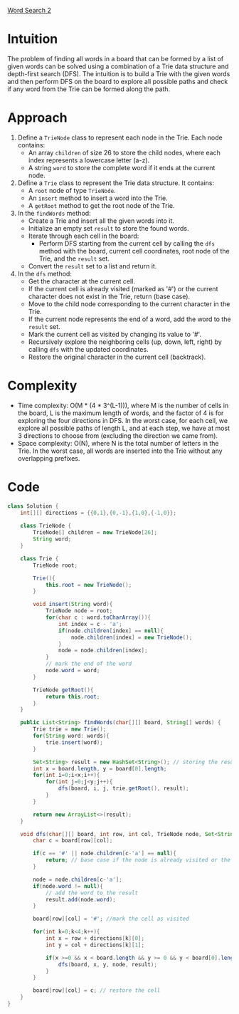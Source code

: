 [Word Search 2](https://leetcode.com/problems/word-search-ii/description/)

# Intuition
The problem of finding all words in a board that can be formed by a list of given words can be solved using a combination of a Trie data structure and depth-first search (DFS). The intuition is to build a Trie with the given words and then perform DFS on the board to explore all possible paths and check if any word from the Trie can be formed along the path.

# Approach
1. Define a `TrieNode` class to represent each node in the Trie. Each node contains:
   - An array `children` of size 26 to store the child nodes, where each index represents a lowercase letter (a-z).
   - A string `word` to store the complete word if it ends at the current node.
2. Define a `Trie` class to represent the Trie data structure. It contains:
   - A `root` node of type `TrieNode`.
   - An `insert` method to insert a word into the Trie.
   - A `getRoot` method to get the root node of the Trie.
3. In the `findWords` method:
   - Create a Trie and insert all the given words into it.
   - Initialize an empty set `result` to store the found words.
   - Iterate through each cell in the board:
     - Perform DFS starting from the current cell by calling the `dfs` method with the board, current cell coordinates, root node of the Trie, and the `result` set.
   - Convert the `result` set to a list and return it.
4. In the `dfs` method:
   - Get the character at the current cell.
   - If the current cell is already visited (marked as '#') or the current character does not exist in the Trie, return (base case).
   - Move to the child node corresponding to the current character in the Trie.
   - If the current node represents the end of a word, add the word to the `result` set.
   - Mark the current cell as visited by changing its value to '#'.
   - Recursively explore the neighboring cells (up, down, left, right) by calling `dfs` with the updated coordinates.
   - Restore the original character in the current cell (backtrack).

# Complexity
- Time complexity: O(M * (4 * 3^(L-1))), where M is the number of cells in the board, L is the maximum length of words, and the factor of 4 is for exploring the four directions in DFS. In the worst case, for each cell, we explore all possible paths of length L, and at each step, we have at most 3 directions to choose from (excluding the direction we came from).
- Space complexity: O(N), where N is the total number of letters in the Trie. In the worst case, all words are inserted into the Trie without any overlapping prefixes.

# Code
```java
class Solution {
    int[][] directions = {{0,1},{0,-1},{1,0},{-1,0}};
    
    class TrieNode {
        TrieNode[] children = new TrieNode[26];
        String word;
    }

    class Trie {
        TrieNode root;

        Trie(){
            this.root = new TrieNode();
        }

        void insert(String word){
            TrieNode node = root;
            for(char c : word.toCharArray()){
                int index = c - 'a';
                if(node.children[index] == null){
                    node.children[index] = new TrieNode();
                }
                node = node.children[index];
            }
            // mark the end of the word
            node.word = word;
        }

        TrieNode getRoot(){
            return this.root;
        }
    }

    public List<String> findWords(char[][] board, String[] words) {
        Trie trie = new Trie();
        for(String word: words){
            trie.insert(word);
        }

        Set<String> result = new HashSet<String>(); // storing the result
        int x = board.length, y = board[0].length;
        for(int i=0;i<x;i++){
            for(int j=0;j<y;j++){
                dfs(board, i, j, trie.getRoot(), result);
            }
        }

        return new ArrayList<>(result);
    }

    void dfs(char[][] board, int row, int col, TrieNode node, Set<String> result){
        char c = board[row][col];

        if(c == '#' || node.children[c-'a'] == null){
            return; // base case if the node is already visited or the word does not exist
        }

        node = node.children[c-'a'];
        if(node.word != null){
            // add the word to the result
            result.add(node.word);
        }

        board[row][col] = '#'; //mark the cell as visited

        for(int k=0;k<4;k++){
            int x = row + directions[k][0];
            int y = col + directions[k][1];

            if(x >=0 && x < board.length && y >= 0 && y < board[0].length && board[x][y] != '#'){
                dfs(board, x, y, node, result);
            }
        }

        board[row][col] = c; // restore the cell
    }
}
```